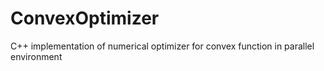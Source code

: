 # ConvexOptimizer
C++ implementation of numerical optimizer for convex function in parallel environment
